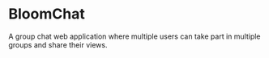 # BloomChat

A group chat web application where multiple users can take part in multiple groups and share their views.
